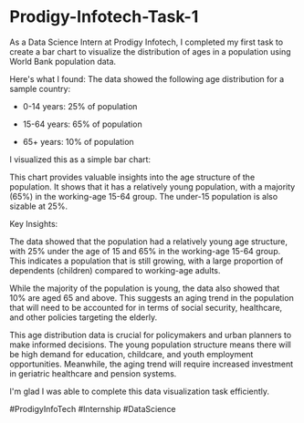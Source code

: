 # Prodigy-Infotech-Task-1
As a Data Science Intern at Prodigy Infotech, I completed my first task to create a bar chart to visualize the distribution of ages in a population using World Bank population data.

Here's what I found:
The data showed the following age distribution for a sample country:

- 0-14 years: 25% of population

- 15-64 years: 65% of population 

- 65+ years: 10% of population



I visualized this as a simple bar chart:

This chart provides valuable insights into the age structure of the population. It shows that it has a relatively young population, with a majority (65%) in the working-age 15-64 group. The under-15 population is also sizable at 25%.



Key Insights: 

The data showed that the population had a relatively young age structure, with 25% under the age of 15 and 65% in the working-age 15-64 group. This indicates a population that is still growing, with a large proportion of dependents (children) compared to working-age adults.

While the majority of the population is young, the data also showed that 10% are aged 65 and above. This suggests an aging trend in the population that will need to be accounted for in terms of social security, healthcare, and other policies targeting the elderly.

This age distribution data is crucial for policymakers and urban planners to make informed decisions. The young population structure means there will be high demand for education, childcare, and youth employment opportunities. Meanwhile, the aging trend will require increased investment in geriatric healthcare and pension systems.



I'm glad I was able to complete this data visualization task efficiently. 



#ProdigyInfoTech #Internship #DataScience
